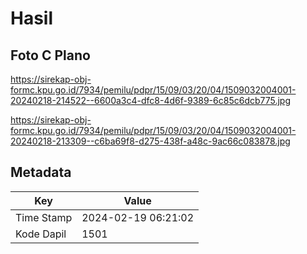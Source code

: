 # Hasil

## Foto C Plano

https://sirekap-obj-formc.kpu.go.id/7934/pemilu/pdpr/15/09/03/20/04/1509032004001-20240218-214522--6600a3c4-dfc8-4d6f-9389-6c85c6dcb775.jpg

https://sirekap-obj-formc.kpu.go.id/7934/pemilu/pdpr/15/09/03/20/04/1509032004001-20240218-213309--c6ba69f8-d275-438f-a48c-9ac66c083878.jpg


## Metadata

| Key        | Value               |
| ---------- | ------------------- |
| Time Stamp | 2024-02-19 06:21:02 |
| Kode Dapil | 1501                |



